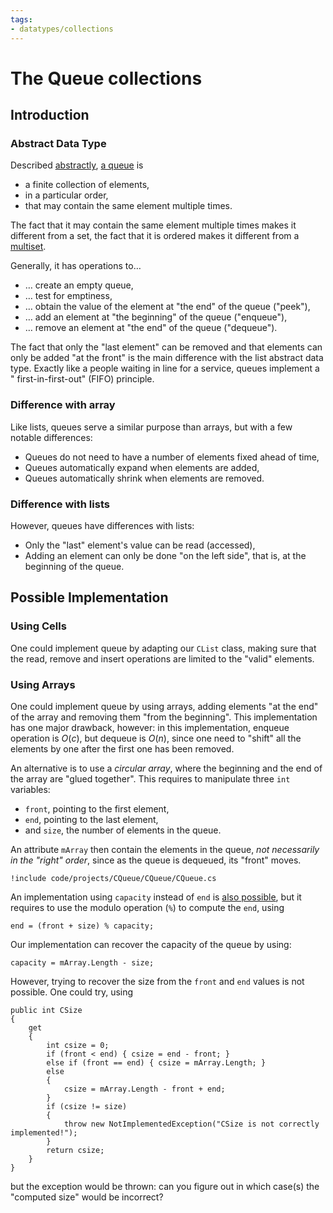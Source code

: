 ```yaml
---
tags:
- datatypes/collections
---
```


# The Queue collections

## Introduction

### Abstract Data Type

Described [abstractly](./lectures/data/intro#abstract-data-types), [a queue](https://en.wikipedia.org/wiki/Queue_(abstract_data_type)) is 

- a finite collection of elements,
- in a particular order,
- that may contain the same element multiple times.

The fact that it may contain the same element multiple times makes it different from a set, the fact that it is ordered makes it different from a [multiset](https://en.wikipedia.org/wiki/Multiset).

Generally, it has operations to…

- … create an empty queue,
- … test for emptiness, 
- … obtain the value of the element at "the end" of the queue ("peek"),
- … add an element at "the beginning" of the queue ("enqueue"),
- … remove an element at "the end" of the queue ("dequeue").

The fact that only the "last element" can be removed and that elements can only be added "at the front" is the main difference with the list abstract data type.
Exactly like a people waiting in line for a service, queues implement a " first-in-first-out" (FIFO) principle.

### Difference with array 

Like lists, queues serve a similar purpose than arrays, but with a few notable differences:

- Queues do not need to have a number of elements fixed ahead of time,
- Queues automatically expand when elements are added,
- Queues automatically shrink when elements are removed.

### Difference with lists

However, queues have differences with lists:

- Only the "last" element's value can be read (accessed),
- Adding an element can only be done "on the left side", that is, at the beginning of the queue.

## Possible Implementation

### Using Cells

One could implement queue by adapting our `CList` class, making sure that the read, remove and insert operations are limited to the "valid" elements.

### Using Arrays

One could implement queue by using arrays, adding elements "at the end" of the array and removing them "from the beginning".
This implementation has one major drawback, however: in this implementation, enqueue operation is $O(c)$, but dequeue is $O(n)$, since one need to "shift" all the elements by one after the first one has been removed.

An alternative is to use a *circular array*, where the beginning and the end of the array are "glued together". This requires to manipulate three `int` variables:

- `front`, pointing to the first element,
- `end`, pointing to the last element, 
- and `size`, the number of elements in the queue.

An attribute `mArray` then contain the elements in the queue, *not necessarily in the "right" order*, since as the queue is dequeued, its "front" moves.

```{download="./code/projects/CQueue.zip"}
!include code/projects/CQueue/CQueue/CQueue.cs
```


An implementation using `capacity` instead of `end` is [also possible](https://www.geeksforgeeks.org/dsa/introduction-to-circular-queue/#), but it requires to use the modulo operation (`%`) to compute the `end`, using 

```
end = (front + size) % capacity;
```

Our implementation can recover the capacity of the queue by using:

```
capacity = mArray.Length - size;
```

However, trying to recover the size from the `front` and `end` values is not possible.
One could try, using

```
public int CSize
{
    get
    {
        int csize = 0;
        if (front < end) { csize = end - front; }
        else if (front == end) { csize = mArray.Length; }
        else
        {
            csize = mArray.Length - front + end;
        }
        if (csize != size)
        {
            throw new NotImplementedException("CSize is not correctly implemented!");
        }
        return csize;
    }
}
```

but the exception would be thrown: can you figure out in which case(s) the "computed size" would be incorrect?
